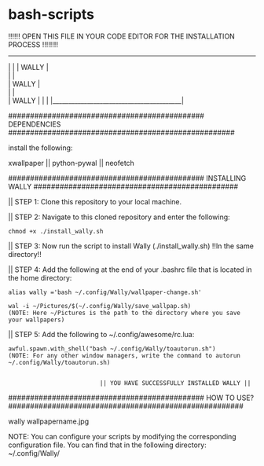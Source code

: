 # bash-scripts
!!!!!! OPEN THIS FILE IN YOUR CODE EDITOR FOR THE INSTALLATION PROCESS !!!!!!!!

 _________________________________________
|                                         |
|   WALLY                                 |  
|                                         |       
|                 WALLY                   |              
|                                         |          
|                                WALLY    |
|                                         | 
|_________________________________________|


############################################# DEPENDENCIES ####################################################

install the following:

xwallpaper 
|| python-pywal ||
neofetch


############################################# INSTALLING WALLY  ###############################################

|| STEP 1: Clone this repository to your local machine.  

|| STEP 2: Navigate to this cloned repository and enter the following:

    chmod +x ./install_wally.sh

|| STEP 3: Now run the script to install Wally (./install_wally.sh)    !!In the same directory!!

|| STEP 4: Add the following at the end of your .bashrc file that is located in the home directory: 

    alias wally ='bash ~/.config/Wally/wallpaper-change.sh' 
    
    wal -i ~/Pictures/$(~/.config/Wally/save_wallpap.sh)    
    (NOTE: Here ~/Pictures is the path to the directory where you save your wallpapers)

|| STEP 5: Add the following to ~/.config/awesome/rc.lua:

    awful.spawn.with_shell("bash ~/.config/Wally/toautorun.sh")
    (NOTE: For any other window managers, write the command to autorun  ~/.config/Wally/toautorun.sh)


                              || YOU HAVE SUCCESSFULLY INSTALLED WALLY ||


############################################# HOW TO USE? ######################################################

wally wallpapername.jpg

NOTE: You can configure your scripts by modifying the corresponding configuration file. You can find that in the following directory:  ~/.config/Wally/
   




